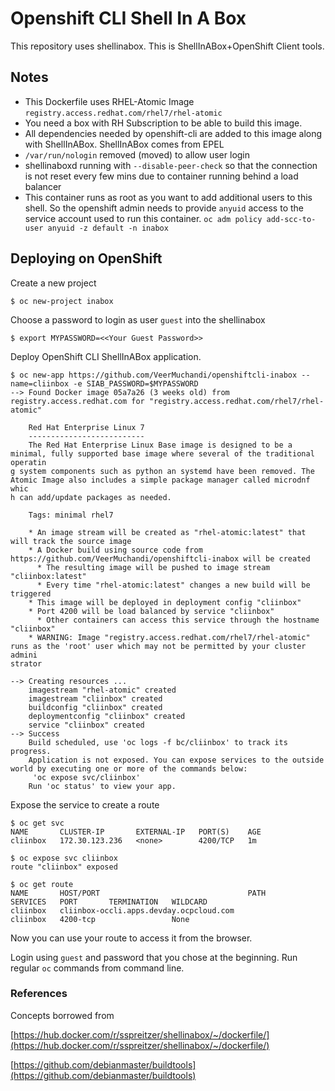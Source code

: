 # Openshift CLI Shell In A Box

This repository uses shellinabox. This is ShellInABox+OpenShift Client tools. 

## Notes
* This Dockerfile uses RHEL-Atomic Image `registry.access.redhat.com/rhel7/rhel-atomic`
* You need a box with RH Subscription to be able to build this image. 
* All dependencies needed by openshift-cli are added to this image along with ShellInABox. ShellInABox comes from EPEL
* `/var/run/nologin` removed (moved) to allow user login
* shellinaboxd running with `--disable-peer-check` so that the connection is not reset every few mins due to container running behind a load balancer
* This container runs as root as you want to add additional users to this shell. So the openshift admin needs to provide `anyuid` access to the service account used to run this container. `oc adm policy add-scc-to-user anyuid -z default -n inabox`


## Deploying on OpenShift
Create a new project
```
$ oc new-project inabox
```

Choose a password to login as user `guest` into the shellinabox
```
$ export MYPASSWORD=<<Your Guest Password>>
```

Deploy OpenShift CLI ShellInABox application.

```
$ oc new-app https://github.com/VeerMuchandi/openshiftcli-inabox --name=cliinbox -e SIAB_PASSWORD=$MYPASSWORD
--> Found Docker image 05a7a26 (3 weeks old) from registry.access.redhat.com for "registry.access.redhat.com/rhel7/rhel-atomic"              
                                                                                                                                             
    Red Hat Enterprise Linux 7                                                                                                               
    --------------------------                                                                                                               
    The Red Hat Enterprise Linux Base image is designed to be a minimal, fully supported base image where several of the traditional operatin
g system components such as python an systemd have been removed. The Atomic Image also includes a simple package manager called microdnf whic
h can add/update packages as needed.                                                                                                         
                                                                                                                                             
    Tags: minimal rhel7                                                                                                                      
                                                                                                                                             
    * An image stream will be created as "rhel-atomic:latest" that will track the source image                                               
    * A Docker build using source code from https://github.com/VeerMuchandi/openshiftcli-inabox will be created                              
      * The resulting image will be pushed to image stream "cliinbox:latest"                                                                 
      * Every time "rhel-atomic:latest" changes a new build will be triggered                                                                
    * This image will be deployed in deployment config "cliinbox"                                                                            
    * Port 4200 will be load balanced by service "cliinbox"                                                                                  
      * Other containers can access this service through the hostname "cliinbox"                                                             
    * WARNING: Image "registry.access.redhat.com/rhel7/rhel-atomic" runs as the 'root' user which may not be permitted by your cluster admini
strator                                                                                                                                      
                                                                                                                                             
--> Creating resources ...                                                                                                                   
    imagestream "rhel-atomic" created                                                                                                        
    imagestream "cliinbox" created                                                                                                           
    buildconfig "cliinbox" created                                                                                                           
    deploymentconfig "cliinbox" created                                                                                                      
    service "cliinbox" created                                                                                                               
--> Success                                                                                                                                  
    Build scheduled, use 'oc logs -f bc/cliinbox' to track its progress.                                                                     
    Application is not exposed. You can expose services to the outside world by executing one or more of the commands below:                 
     'oc expose svc/cliinbox'                                                                                                                
    Run 'oc status' to view your app.
```

Expose the service to create a route

```
$ oc get svc                                                                                                            
NAME       CLUSTER-IP       EXTERNAL-IP   PORT(S)    AGE                                                                                     
cliinbox   172.30.123.236   <none>        4200/TCP   1m  

$ oc expose svc cliinbox                                                                                                
route "cliinbox" exposed                             

$ oc get route                                                                                                          
NAME       HOST/PORT                                 PATH      SERVICES   PORT       TERMINATION   WILDCARD                                  
cliinbox   cliinbox-occli.apps.devday.ocpcloud.com             cliinbox   4200-tcp                 None

```

Now you can use your route to access it from the browser.

Login using `guest` and password that you chose at the beginning. Run regular `oc` commands from command line.

### References

Concepts borrowed from 

[https://hub.docker.com/r/sspreitzer/shellinabox/~/dockerfile/](https://hub.docker.com/r/sspreitzer/shellinabox/~/dockerfile/)

[https://github.com/debianmaster/buildtools](https://github.com/debianmaster/buildtools)
